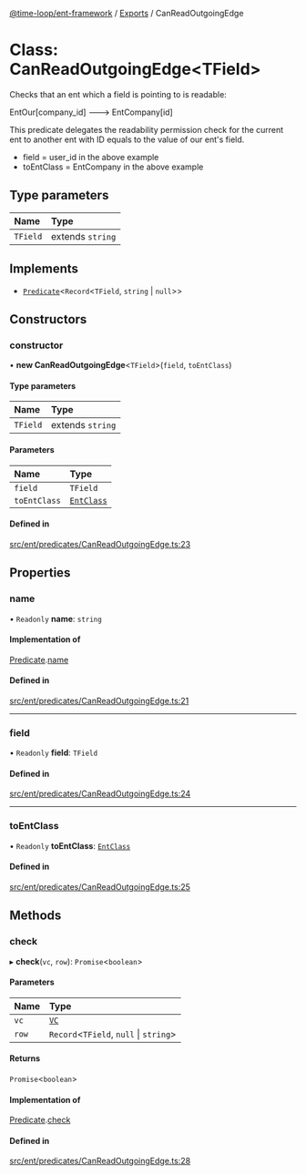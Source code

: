 [@time-loop/ent-framework](../README.md) / [Exports](../modules.md) / CanReadOutgoingEdge

# Class: CanReadOutgoingEdge<TField\>

Checks that an ent which a field is pointing to is readable:

EntOur[company_id] ---> EntCompany[id]

This predicate delegates the readability permission check for the current ent
to another ent with ID equals to the value of our ent's field.

- field = user_id in the above example
- toEntClass = EntCompany in the above example

## Type parameters

| Name | Type |
| :------ | :------ |
| `TField` | extends `string` |

## Implements

- [`Predicate`](../interfaces/Predicate.md)<`Record`<`TField`, `string` \| ``null``\>\>

## Constructors

### constructor

• **new CanReadOutgoingEdge**<`TField`\>(`field`, `toEntClass`)

#### Type parameters

| Name | Type |
| :------ | :------ |
| `TField` | extends `string` |

#### Parameters

| Name | Type |
| :------ | :------ |
| `field` | `TField` |
| `toEntClass` | [`EntClass`](../modules.md#entclass) |

#### Defined in

[src/ent/predicates/CanReadOutgoingEdge.ts:23](https://github.com/clickup/ent-framework/blob/master/src/ent/predicates/CanReadOutgoingEdge.ts#L23)

## Properties

### name

• `Readonly` **name**: `string`

#### Implementation of

[Predicate](../interfaces/Predicate.md).[name](../interfaces/Predicate.md#name)

#### Defined in

[src/ent/predicates/CanReadOutgoingEdge.ts:21](https://github.com/clickup/ent-framework/blob/master/src/ent/predicates/CanReadOutgoingEdge.ts#L21)

___

### field

• `Readonly` **field**: `TField`

#### Defined in

[src/ent/predicates/CanReadOutgoingEdge.ts:24](https://github.com/clickup/ent-framework/blob/master/src/ent/predicates/CanReadOutgoingEdge.ts#L24)

___

### toEntClass

• `Readonly` **toEntClass**: [`EntClass`](../modules.md#entclass)

#### Defined in

[src/ent/predicates/CanReadOutgoingEdge.ts:25](https://github.com/clickup/ent-framework/blob/master/src/ent/predicates/CanReadOutgoingEdge.ts#L25)

## Methods

### check

▸ **check**(`vc`, `row`): `Promise`<`boolean`\>

#### Parameters

| Name | Type |
| :------ | :------ |
| `vc` | [`VC`](VC.md) |
| `row` | `Record`<`TField`, ``null`` \| `string`\> |

#### Returns

`Promise`<`boolean`\>

#### Implementation of

[Predicate](../interfaces/Predicate.md).[check](../interfaces/Predicate.md#check)

#### Defined in

[src/ent/predicates/CanReadOutgoingEdge.ts:28](https://github.com/clickup/ent-framework/blob/master/src/ent/predicates/CanReadOutgoingEdge.ts#L28)
